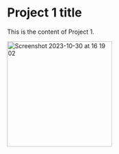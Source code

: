 # Project 1 title

This is the content of Project 1.

<img width="245" alt="Screenshot 2023-10-30 at 16 19 02" src="https://github.com/haiarha/portfolio/assets/28811614/4062ee02-c444-4290-9458-08a2fc877d23">
